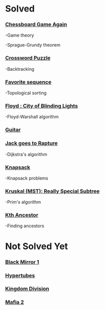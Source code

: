 # Solved

### [Chessboard Game Again](https://www.hackerrank.com/contests/inzva-acsc-foundation-upsolving/challenges/chessboard-game-again-1)
-Game theory

-Sprague-Grundy theorem 

### [Crossword Puzzle](https://www.hackerrank.com/contests/inzva-acsc-foundation-upsolving/challenges/crossword-puzzle/submissions/code/1308710627)
-Backtracking

### [Favorite sequence](https://www.hackerrank.com/contests/inzva-acsc-foundation-upsolving/challenges/favourite-sequence)
-Topological sorting

### [Floyd : City of Blinding Lights](https://www.hackerrank.com/contests/inzva-acsc-foundation-upsolving/challenges/floyd-city-of-blinding-lights)
-Floyd-Warshall algorithm

### [Guitar](https://www.hackerrank.com/contests/inzva-acsc-foundation-final/challenges/guitar)

### [Jack goes to Rapture](https://www.hackerrank.com/contests/inzva-acsc-foundation-upsolving/challenges/jack-goes-to-rapture)
-Dijkstra's algorithm

### [Knapsack](https://www.hackerrank.com/contests/inzva-acsc-foundation-upsolving/challenges/unbounded-knapsack)
-Knapsack problems

### [Kruskal (MST): Really Special Subtree](https://www.hackerrank.com/contests/inzva-acsc-foundation-upsolving/challenges/kruskalmstrsub/problem)
-Prim's algorithm

### [Kth Ancestor](https://www.hackerrank.com/contests/inzva-acsc-foundation-upsolving/challenges/kth-ancestor/submissions)
-Finding ancestors

# Not Solved Yet

### [Black Mirror 1](https://www.hackerrank.com/contests/inzva-acsc-foundation-final/challenges/black-mirror-1)

### [Hypertubes](https://www.hackerrank.com/contests/inzva-acsc-foundation-final/challenges/hypertubes)

### [Kingdom Division](https://www.hackerrank.com/contests/inzva-acsc-foundation-upsolving/challenges/kingdom-division)

### [Mafia 2](https://www.hackerrank.com/contests/inzva-acsc-foundation-final/challenges/mafia-2)
